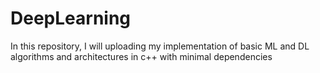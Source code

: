# DeepLearning
In this repository, I will uploading my implementation of basic ML and DL algorithms and architectures in c++ with minimal dependencies

